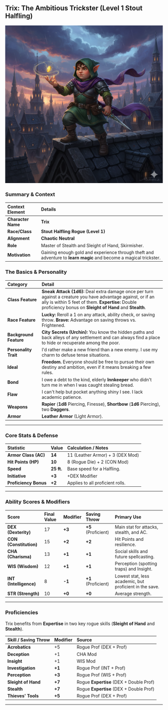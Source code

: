 ## Trix: The Ambitious Trickster (Level 1 Stout Halfling)

![Trix the Rogue](DnD_Campaign_Shattered_Crown_Heist/02_Player_Characters/Trix_Rogue_img2.png)


### Summary & Context

| Context Element | Details |
| :--- | :--- |
| **Character Name** | **Trix** |
| **Race/Class** | **Stout Halfling Rogue (Level 1)** |
| **Alignment** | **Chaotic Neutral** |
| **Role** | Master of Stealth and Sleight of Hand, Skirmisher. |
| **Motivation** | Gaining enough gold and experience through theft and adventure to **learn magic** and become a magical trickster. |

### The Basics & Personality

| Category | Detail |
| :--- | :--- |
| **Class Feature** | **Sneak Attack ($\mathbf{1d6}$):** Deal extra damage once per turn against a creature you have advantage against, or if an ally is within 5 feet of them. **Expertise:** Double proficiency bonus on **Sleight of Hand** and **Stealth**. |
| **Race Feature** | **Lucky:** Reroll a 1 on any attack, ability check, or saving throw. **Brave:** Advantage on saving throws vs. Frightened. |
| **Background Feature** | **City Secrets (Urchin):** You know the hidden paths and back alleys of any settlement and can always find a place to hide or recuperate among the poor. |
| **Personality Trait**| I'd rather make a new friend than a new enemy. I use my charm to defuse tense situations. |
| **Ideal** | **Freedom.** Everyone should be free to pursue their own destiny and ambition, even if it means breaking a few rules. |
| **Bond** | I owe a debt to the kind, elderly **Innkeeper** who didn't turn me in when I was caught stealing bread. |
| **Flaw** | I can't help but pocket anything shiny I see. I lack academic patience. |
| **Weapons** | **Rapier** ($\mathbf{1d8}$ Piercing, Finesse), **Shortbow** ($\mathbf{1d6}$ Piercing), two **Daggers**. |
| **Armor** | **Leather Armor** (Light Armor). |

---

### Core Stats & Defense

| Statistic | Value | Calculation / Notes |
| :--- | :--- | :--- |
| **Armor Class (AC)** | **14** | $11 \text{ (Leather Armor)} + 3 \text{ (DEX Mod)}$ |
| **Hit Points (HP)** | **10** | $8 \text{ (Rogue Die)} + 2 \text{ (CON Mod)}$ |
| **Speed** | **25 ft.** | Base speed for a Halfling. |
| **Initiative** | **+3** | $+\text{DEX Modifier}$ |
| **Proficiency Bonus**| **+2** | Applies to all proficient rolls. |

---

### Ability Scores & Modifiers

| Score | Final Value | Modifier | Saving Throw | Primary Use |
| :--- | :--- | :--- | :--- | :--- |
| **DEX (Dexterity)** | 17 | **+3** | **+5** (Proficient) | Main stat for attacks, stealth, and AC. |
| **CON (Constitution)** | 15 | **+2** | **+2** | Hit Points and resilience. |
| **CHA (Charisma)** | 13 | **+1** | **+1** | Social skills and future spellcasting. |
| **WIS (Wisdom)** | 12 | **+1** | **+1** | Perception (spotting traps) and Insight. |
| **INT (Intelligence)** | 8 | **-1** | **+1** (Proficient) | Lowest stat, less academic, but proficient in the save. |
| **STR (Strength)** | 10 | **+0** | **+0** | Average strength. |

---

### Proficiencies

Trix benefits from **Expertise** in two key rogue skills (**Sleight of Hand** and **Stealth**).

| Skill / Saving Throw | Modifier | Source |
| :--- | :--- | :--- |
| **Acrobatics** | $+5$ | Rogue Prof ($\text{DEX + Prof}$) |
| **Deception** | $+1$ | CHA Mod |
| **Insight** | $+1$ | WIS Mod |
| **Investigation** | $\mathbf{+1}$ | Rogue Prof ($\text{INT + Prof}$) |
| **Perception** | $\mathbf{+3}$ | Rogue Prof ($\text{WIS + Prof}$) |
| **Sleight of Hand** | $\mathbf{+7}$ | Rogue **Expertise** ($\text{DEX + Double Prof}$) |
| **Stealth** | $\mathbf{+7}$ | Rogue **Expertise** ($\text{DEX + Double Prof}$) |
| **Thieves' Tools** | $\mathbf{+5}$ | Rogue Prof ($\text{DEX + Prof}$) |

---
